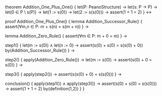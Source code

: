 theorem Addition_One_Plus_One() {
  let(P: PeanoStructure) →
  let(s: P → P) →
  let(0 ∈ P \ s(P)) →
  let(1 := s(0)) →
  let(2 := s(s(0))) →
  assert(1 + 1 = 2)
} ↔

proof Addition_One_Plus_One() {
  lemma Addition_Successor_Rule() {
    assert(∀m,n ∈ P: m + s(n) = s(m + n))
  } →
  
  lemma Addition_Zero_Rule() {
    assert(∀m ∈ P: m + 0 = m)
  } →
  
  step1() {
    let(m := s(0)) ∧ let(n := 0) →
    assert(s(0) + s(0) = s(s(0) + 0))
    by(Addition_Successor_Rule())
  } →
  
  step2() {
    apply(Addition_Zero_Rule()) →
    let(m := s(0)) →
    assert(s(0) + 0 = s(0))
  } →
  
  step3() {
    apply(step2()) →
    assert(s(s(0) + 0) = s(s(0)))
  } →
  
  conclusion() {
    apply(step1()) ∧ apply(step3()) →
    assert(s(0) + s(0) = s(s(0))) →
    assert(1 + 1 = 2)
    by(definition(1,2))
  }
}